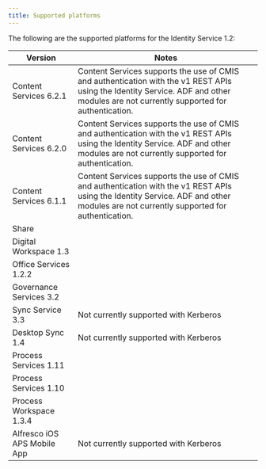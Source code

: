 ```yaml
---
title: Supported platforms
---
```


The following are the supported platforms for the Identity Service 1.2:

| Version | Notes |
| ------- | ----- |
| Content Services 6.2.1 | Content Services supports the use of CMIS and authentication with the v1 REST APIs using the Identity Service. ADF and other modules are not currently supported for authentication. |
| Content Services 6.2.0 | Content Services supports the use of CMIS and authentication with the v1 REST APIs using the Identity Service. ADF and other modules are not currently supported for authentication. |
| Content Services 6.1.1 | Content Services supports the use of CMIS and authentication with the v1 REST APIs using the Identity Service. ADF and other modules are not currently supported for authentication. |
| Share | |
| Digital Workspace 1.3 | |
| Office Services 1.2.2 | |
| Governance Services 3.2 | |
| Sync Service 3.3 | Not currently supported with Kerberos |
| Desktop Sync 1.4 | Not currently supported with Kerberos |
| Process Services 1.11 | |
| Process Services 1.10 | |
| Process Workspace 1.3.4 | |
| Alfresco iOS APS Mobile App | Not currently supported with Kerberos |
